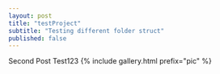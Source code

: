 ```yaml
---
layout: post
title: "testProject"
subtitle: "Testing different folder struct"
published: false
---
```


Second Post Test123
{% include gallery.html prefix="pic" %}
